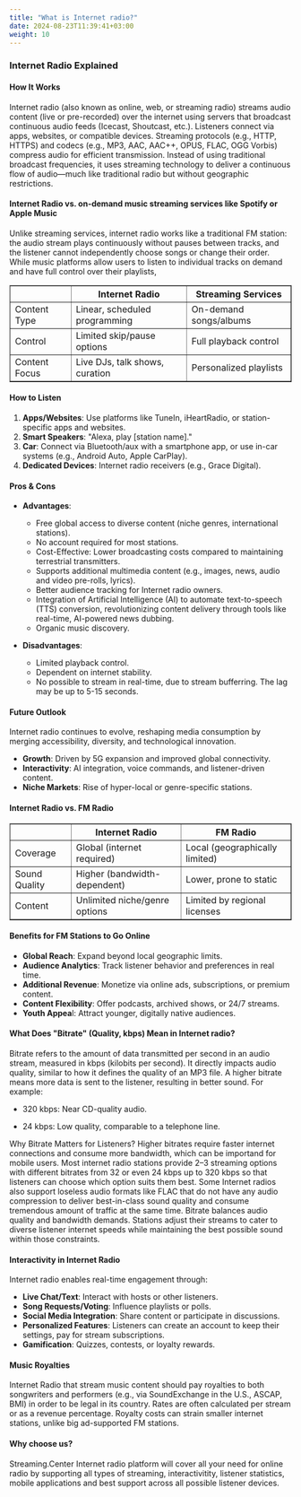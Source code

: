 ```yaml
---
title: "What is Internet radio?"
date: 2024-08-23T11:39:41+03:00
weight: 10
---
```


### Internet Radio Explained

#### How It Works
Internet radio (also known as online, web, or streaming radio) streams audio content (live or pre-recorded) over the internet using servers that broadcast continuous audio feeds (Icecast, Shoutcast, etc.). Listeners connect via apps, websites, or compatible devices. Streaming protocols (e.g., HTTP, HTTPS) and codecs (e.g., MP3, AAC, AAC++, OPUS, FLAC, OGG Vorbis) compress audio for efficient transmission.
Instead of using traditional broadcast frequencies, it uses streaming technology to deliver a continuous flow of audio—much like traditional radio but without geographic restrictions.

#### Internet Radio vs. on-demand music streaming services like Spotify or Apple Music
Unlike streaming services, internet radio works like a traditional FM station: the audio stream plays continuously without pauses between tracks, and the listener cannot independently choose songs or change their order. While music platforms allow users to listen to individual tracks on demand and have full control over their playlists,

<table width="100%" border="1">
<thead>
<tr>
<th></th>
<th>Internet Radio</th>
<th>Streaming Services</th>
</tr>
</thead>
<tbody>
<tr>
<td>Content Type</td>
<td>Linear, scheduled programming</td>
<td>On-demand songs/albums</td>
</tr>
<tr>
<td>Control</td>
<td>Limited skip/pause options</td>
<td>Full playback control</td>
</tr>
<tr>
<td>Content Focus</td>
<td>Live DJs, talk shows, curation</td>
<td>Personalized playlists</td>
</tr>
</tbody>
</table>

#### How to Listen
1. **Apps/Websites**: Use platforms like TuneIn, iHeartRadio, or station-specific apps and websites.
2. **Smart Speakers**: "Alexa, play [station name]."
3. **Car**: Connect via Bluetooth/aux with a smartphone app, or use in-car systems (e.g., Android Auto, Apple CarPlay).
4. **Dedicated Devices**: Internet radio receivers (e.g., Grace Digital).

#### Pros & Cons
- **Advantages**:
  - Free global access to diverse content (niche genres, international stations).
  - No account required for most stations. 
  - Cost-Effective: Lower broadcasting costs compared to maintaining terrestrial transmitters.
  - Supports additional multimedia content (e.g., images, news, audio and video pre-rolls, lyrics).
  - Better audience tracking for Internet radio owners.
  - Integration of Artificial Intelligence (AI) to automate text-to-speech (TTS) conversion, revolutionizing content delivery through tools like real-time, AI-powered news dubbing.
  - Organic music discovery.

- **Disadvantages**:
  - Limited playback control.
  - Dependent on internet stability.
  - No possible to stream in real-time, due to stream bufferring. The lag may be up to 5-15 seconds.


#### Future Outlook
Internet radio continues to evolve, reshaping media consumption by merging accessibility, diversity, and technological innovation.

- **Growth**: Driven by 5G expansion and improved global connectivity.
- **Interactivity**: AI integration, voice commands, and listener-driven content.
- **Niche Markets**: Rise of hyper-local or genre-specific stations.


#### Internet Radio vs. FM Radio
<table  width="100%" border="1">
<thead>
<tr>
<th></th>
<th>Internet Radio</th>
<th>FM Radio</th>
</tr>
</thead>
<tbody>
<tr>
<td>Coverage</td>
<td>Global (internet required)</td>
<td>Local (geographically limited)</td>
</tr>
<tr>
<td>Sound Quality</td>
<td>Higher (bandwidth-dependent)</td>
<td>Lower, prone to static</td>
</tr>
<tr>
<td>Content</td>
<td>Unlimited niche/genre options</td>
<td>Limited by regional licenses</td>
</tr>
</tbody>
</table>

#### Benefits for FM Stations to Go Online
- **Global Reach**: Expand beyond local geographic limits.
- **Audience Analytics**: Track listener behavior and preferences in real time.
- **Additional Revenue**: Monetize via online ads, subscriptions, or premium content.
- **Content Flexibility**: Offer podcasts, archived shows, or 24/7 streams.
- **Youth Appea**l: Attract younger, digitally native audiences.

#### What Does "Bitrate" (Quality, kbps) Mean in Internet radio?

Bitrate refers to the amount of data transmitted per second in an audio stream, measured in kbps (kilobits per second). It directly impacts audio quality, similar to how it defines the quality of an MP3 file. A higher bitrate means more data is sent to the listener, resulting in better sound. For example:

- 320 kbps: Near CD-quality audio.

- 24 kbps: Low quality, comparable to a telephone line.

Why Bitrate Matters for Listeners? Higher bitrates require faster internet connections and consume more bandwidth, which can be importand for mobile users. Most internet radio stations provide 2–3 
streaming options with different bitrates from 32 or even 24 kbps up to 320 kbps so that listeners can choose which option suits them best.
Some Internet radios also support loseless audio formats like FLAC that do not have any audio compression to deliver best-in-class sound quality and consume tremendous amount of traffic at the same time.
Bitrate balances audio quality and bandwidth demands. Stations adjust their streams to cater to diverse listener internet speeds while maintaining the best possible sound within those constraints.



#### Interactivity in Internet Radio
Internet radio enables real-time engagement through:

- **Live Chat/Text**: Interact with hosts or other listeners.
- **Song Requests/Voting**: Influence playlists or polls.
- **Social Media Integration**: Share content or participate in discussions.
- **Personalized Features**: Listeners can create an account to keep their settings, pay for stream subscriptions.
- **Gamification**: Quizzes, contests, or loyalty rewards.

#### Music Royalties
Internet Radio that stream music content should pay royalties to both songwriters and performers (e.g., via SoundExchange in the U.S., ASCAP, BMI)  in order to be legal in its country. Rates are often calculated per stream or as a revenue percentage. Royalty costs can strain smaller internet stations, unlike big ad-supported FM stations.


#### Why choose us?

Streaming.Center Internet radio platform will cover all your need for online radio by supporting all types of streaming, interactivitity, listener statistics, mobile applications and best support across all possible listener devices.